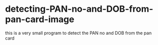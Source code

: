 # detecting-PAN-no-and-DOB-from-pan-card-image
 this is a very small program to detect the PAN no and DOB from the pan card
 
